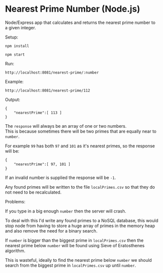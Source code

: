 # Nearest Prime Number (Node.js)  
  
Node/Express app that calculates and returns the nearest prime number to a given integer.  
  
Setup:  

```npm install```  

```npm start```  

Run:  

```http://localhost:8081/nearest-prime/:number```  
  
Example:  
  
```http://localhost:8081/nearest-prime/112```  
 
Output:  

```
{
	"nearestPrime":[ 113 ]
}
```  

The ```response``` will always be an array of one or two numbers.  
This is because sometimes there will be two primes that are equally near to ```number```.  
  
For example ```99``` has both ```97``` and ```101``` as it's nearest primes, so the response will be:  

```
{
	"nearestPrime":[ 97, 101 ]
}
```  

If an invalid number is supplied the response will be ```-1```.  

Any found primes will be written to the file ```localPrimes.csv``` so that they do not need to be recalculated.  


Problems:  
  
If you type in a big enough ```number``` then the server will crash.    
  
To deal with this I'd write any found primes to a NoSQL database, this would stop node from having to store a huge array of primes in the memory heap and also remove the need for a binary search.  
  
If ```number``` is bigger than the biggest prime in ```localPrimes.csv``` then the nearest prime below ```number``` will be found using Sieve of Eratosthenes algorithm.    
  
This is wasteful, ideally to find the nearest prime below ```number``` we should search from the biggest prime in ```localPrimes.csv``` up until ```number```.
